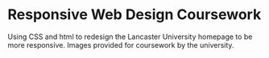 # Responsive Web Design Coursework
Using CSS and html to redesign the Lancaster University homepage to be more responsive. Images provided for coursework by the university.
